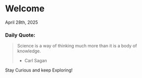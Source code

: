 # Welcome

April 28th, 2025

### Daily Quote:
> Science is a way of thinking much more than it is a body of knowledge.
> 	- Carl Sagan

Stay Curious and keep Exploring!
